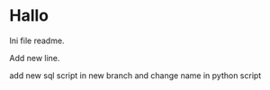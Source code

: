 # Hallo

Ini file readme.

Add new line.

add new sql script in new branch and change name in python script